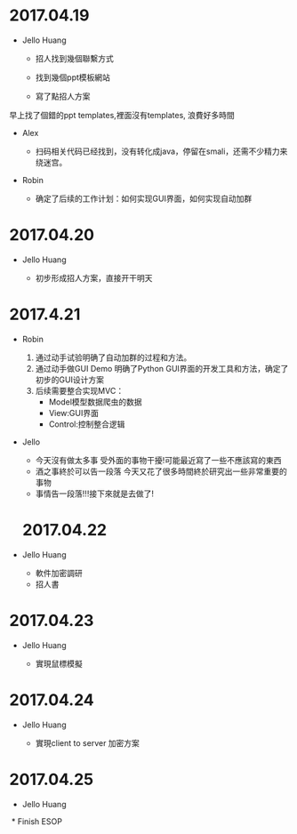 # 2017.04.19 #

* Jello Huang

  * 招人找到幾個聯繫方式

  * 找到幾個ppt模板網站

  * 寫了點招人方案
 
早上找了個錯的ppt templates,裡面沒有templates, 浪費好多時間
 
* Alex
  
  * 扫码相关代码已经找到，没有转化成java，停留在smali，还需不少精力来绕迷宫。

* Robin

	* 确定了后续的工作计划：如何实现GUI界面，如何实现自动加群
	
# 2017.04.20 #

* Jello Huang

  * 初步形成招人方案，直接开干明天
  
# 2017.4.21 #

* Robin
  1. 通过动手试验明确了自动加群的过程和方法。
  2. 通过动手做GUI Demo 明确了Python GUI界面的开发工具和方法，确定了初步的GUI设计方案
  3.	后续需要整合实现MVC：
		-  Model模型数据爬虫的数据
		-  View:GUI界面
		-  Control:控制整合逻辑	

* Jello 
  
  * 今天沒有做太多事 受外面的事物干擾!可能最近寫了一些不應該寫的東西
  * 酒之事終於可以告一段落 今天又花了很多時間終於研究出一些非常重要的事物
  * 事情告一段落!!!接下來就是去做了!
  
  
  # 2017.04.22 #

* Jello Huang

  * 軟件加密調研
  * 招人書
  
 # 2017.04.23 #

* Jello Huang

  * 實現鼠標模擬
  
  
 # 2017.04.24 #

* Jello Huang

  * 實現client to server 加密方案


 # 2017.04.25 #

* Jello Huang

  * Finish ESOP
